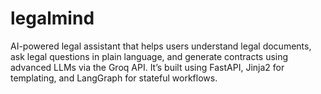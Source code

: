 # legalmind
AI-powered legal assistant that helps users understand legal documents, ask legal questions in plain language, and generate contracts using advanced LLMs via the Groq API. It’s built using FastAPI, Jinja2 for templating, and LangGraph for stateful workflows.

